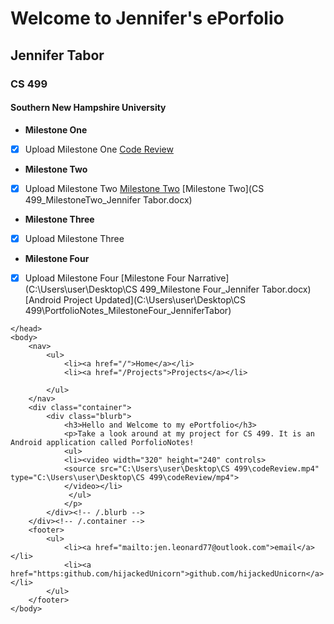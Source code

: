 
# Welcome to Jennifer's ePorfolio
## Jennifer Tabor
### CS 499
#### Southern New Hampshire University

- **Milestone One**
- [x] Upload Milestone One
[Code Review]("C:\Users\user\Desktop\codeReview.zip")
- **Milestone Two**
- [x] Upload Milestone Two
[Milestone Two](https://github.com/hijackedUnicorn/hijackedUnicorn.github.io/blob/master/CS%20499_%20MilestoneTwo_Jennifer%20Tabor.docx)
[Milestone Two](CS 499_MilestoneTwo_Jennifer Tabor.docx)
- **Milestone Three**
- [x] Upload Milestone Three
- **Milestone Four**
- [x] Upload Milestone Four
[Milestone Four Narrative](C:\Users\user\Desktop\CS 499_Milestone Four_Jennifer Tabor.docx)
[Android Project Updated](C:\Users\user\Desktop\CS 499\PortfolioNotes_MilestoneFour_JenniferTabor)

<html>
	<head>
		<title>Jennifer Tabor's ePortfolio</title>
		<!-- link to main stylesheet -->
		<link rel="stylesheet" type="text/css" href="/css/main.css">

	</head>
	<body>
		<nav>
    		<ul>
        		<li><a href="/">Home</a></li>
	        	<li><a href="/Projects">Projects</a></li>
        		
    		</ul>
		</nav>
		<div class="container">
    		<div class="blurb">
        		<h3>Hello and Welcome to my ePortfolio</h3>
				<p>Take a look around at my project for CS 499. It is an Android application called PorfolioNotes!
				<ul>
				<li><video width="320" height="240" controls>
  				<source src="C:\Users\user\Desktop\CS 499\codeReview.mp4" type="C:\Users\user\Desktop\CS 499\codeReview/mp4">
				</video></li>
				 </ul>
				</p>
    		</div><!-- /.blurb -->
		</div><!-- /.container -->
		<footer>
    		<ul>
        		<li><a href="mailto:jen.leonard77@outlook.com">email</a></li>
        		<li><a href="https:github.com/hijackedUnicorn">github.com/hijackedUnicorn</a></li>
			</ul>
		</footer>
	</body>
</html>



